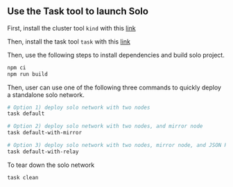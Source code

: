 ## Use the Task tool to launch Solo

First, install the cluster tool `kind` with this [link](https://kind.sigs.k8s.io/docs/user/quick-start#installation)

Then, install the task tool `task` with this [link](https://taskfile.dev/#/installation)

Then, use the following steps to install dependencies and build solo project.

```bash
npm ci
npm run build
```
Then, user can use one of the following three commands to quickly deploy a standalone solo network.

```bash
# Option 1) deploy solo network with two nodes
task default

# Option 2) deploy solo network with two nodes, and mirror node
task default-with-mirror

# Option 3) deploy solo network with two nodes, mirror node, and JSON RPC relay
task default-with-relay
```
To tear down the solo network
```bash
task clean
```
